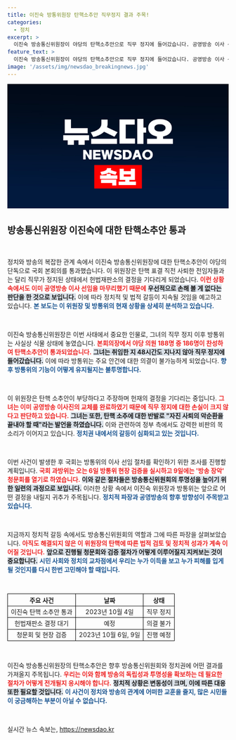 ```yaml
---
title: 이진숙 방통위원장 탄핵소추안 직무정지 결과 주목!
categories:
  - 정치
excerpt: >
  이진숙 방송통신위원장이 야당의 탄핵소추안으로 직무 정지에 들어갔습니다. 공영방송 이사 선임 후 불과 이틀 만의 일로, 헌재 결정까지 6개월을 기다려야 하는 상황에서 그녀의 월급은 감액 없이 유지됩니다. 탄핵 과정의 이면을 밝힐 청문회도 예정돼 있어, 향후 전개에 이목이 집중됩니다!
feature_text: >
  이진숙 방송통신위원장이 야당의 탄핵소추안으로 직무 정지에 들어갔습니다. 공영방송 이사 선임 후 불과 이틀 만의 일로, 헌재 결정까지 6개월을 기다려야 하는 상황에서 그녀의 월급은 감액 없이 유지됩니다. 탄핵 과정의 이면을 밝힐 청문회도 예정돼 있어, 향후 전개에 이목이 집중됩니다!
image: '/assets/img/newsdao_breakingnews.jpg'
---
```


<p><img src="/assets/img/newsdao_breakingnews.jpg" alt="cryptoinkorea 속보" /></p>

<h2 data-ke-size="size26">방송통신위원장 이진숙에 대한 탄핵소추안 통과</h2>

<p data-ke-size="size16">&nbsp;</p>

<p>정치와 방송의 복잡한 관계 속에서 이진숙 방송통신위원장에 대한 탄핵소추안이 야당의 단독으로 국회 본회의를 통과했습니다. 이 위원장은 탄핵 표결 직전 사퇴한 전임자들과는 달리 직무가 정지된 상태에서 헌법재판소의 결정을 기다리게 되었습니다. <b><span style="color: #ee2323;">이런 상황 속에서도 이미 공영방송 이사 선임을 마무리했기 때문에</span></b> <b><span style="background-color: #21538527;">우선적으로 손해 볼 게 없다는 판단을 한 것으로 보입니다.</span></b> 이에 따라 정치적 및 법적 갈등이 지속될 것임을 예고하고 있습니다. <b><span style="color: #1a5490;">본 보도는 이 위원장 및 방통위의 현재 상황을 상세히 분석하고 있습니다.</span></b></p>

<p data-ke-size="size16">&nbsp;</p>

<p>이진숙 방송통신위원장은 이번 사태에서 중요한 인물로, 그녀의 직무 정지 이후 방통위는 사실상 식물 상태에 놓였습니다. <b><span style="color: #ee2323;">본회의장에서 야당 의원 188명 중 186명이 찬성하여 탄핵소추안이 통과되었습니다.</span></b> <b><span style="background-color: #21538527;">그녀는 취임한 지 48시간도 지나지 않아 직무 정지에 들어갔습니다.</span></b> 이에 따라 방통위는 주요 안건에 대한 의결이 불가능하게 되었습니다. <b><span style="color: #1a5490;">향후 방통위의 기능이 어떻게 유지될지는 불투명합니다.</span></b></p>

<p data-ke-size="size16">&nbsp;</p>

<p>이 위원장은 탄핵 소추안이 부당하다고 주장하며 헌재의 결정을 기다리는 중입니다. <b><span style="color: #ee2323;">그녀는 이미 공영방송 이사진의 교체를 완료하였기 때문에 직무 정지에 대한 손실이 크지 않다고 판단하고 있습니다.</span></b> <b><span style="background-color: #21538527;">그녀는 또한, 탄핵 소추에 대한 반발로 "자진 사퇴의 악순환을 끝내야 할 때"라는 발언을 하였습니다.</span></b> 이와 관련하여 정부 측에서도 강력한 비판의 목소리가 이어지고 있습니다. <b><span style="color: #1a5490;">정치권 내에서의 갈등이 심화되고 있는 것입니다.</span></b></p>

<p data-ke-size="size16">&nbsp;</p>

<p>이번 사건이 발생한 후 국회는 방통위의 이사 선임 절차를 확인하기 위한 조사를 진행할 계획입니다. <b><span style="color: #ee2323;">국회 과방위는 오는 6일 방통위 현장 검증을 실시하고 9일에는 '방송 장악' 청문회를 열기로 하였습니다.</span></b> <b><span style="background-color: #21538527;">이와 같은 절차들은 방송통신위원회의 투명성을 높이기 위한 일련의 과정으로 보입니다.</span></b> 이러한 상황 속에서 이진숙 위원장과 방통위는 앞으로 어떤 결정을 내릴지 귀추가 주목됩니다. <b><span style="color: #1a5490;">정치적 파장과 공영방송의 향후 방향성이 주목받고 있습니다.</span></b></p>

<p data-ke-size="size16">&nbsp;</p>

<p>지금까지 정치적 갈등 속에서도 방송통신위원회의 역할과 그에 따른 파장을 살펴보았습니다. <b><span style="color: #ee2323;">아직도 해결되지 않은 이 위원장의 탄핵에 따른 법적 검토 및 정치적 성과가 계속 이어질 것입니다.</span></b>  <b><span style="background-color: #21538527;">앞으로 진행될 청문회와 검증 절차가 어떻게 이루어질지 지켜보는 것이 중요합니다.</span></b> <b><span style="color: #1a5490;">시민 사회와 정치의 교차점에서 우리는 누가 이득을 보고 누가 피해를 입게 될 것인지를 다시 한번 고민해야 할 때입니다.</span></b></p>

<p data-ke-size="size16">&nbsp;</p>

<table style="width:100%; border-collapse:collapse;">
    <tr>
        <th style="border: 1px solid black; text-align: center;">주요 사건</th>
        <th style="border: 1px solid black; text-align: center;">날짜</th>
        <th style="border: 1px solid black; text-align: center;">상태</th>
    </tr>
    <tr>
        <td style="border: 1px solid black; text-align: center;">이진숙 탄핵 소추안 통과</td>
        <td style="border: 1px solid black; text-align: center;">2023년 10월 4일</td>
        <td style="border: 1px solid black; text-align: center;">직무 정지</td>
    </tr>
    <tr>
        <td style="border: 1px solid black; text-align: center;">헌법재판소 결정 대기</td>
        <td style="border: 1px solid black; text-align: center;">예정</td>
        <td style="border: 1px solid black; text-align: center;">의결 불가</td>
    </tr>
    <tr>
        <td style="border: 1px solid black; text-align: center;">청문회 및 현장 검증</td>
        <td style="border: 1px solid black; text-align: center;">2023년 10월 6일, 9일</td>
        <td style="border: 1px solid black; text-align: center;">진행 예정</td>
    </tr>
</table>

<p data-ke-size="size16">&nbsp;</p>

<p>이진숙 방송통신위원장의 탄핵소추안은 향후 방송통신위원회와 정치권에 어떤 결과를 가져올지 주목됩니다. <b><span style="color: #ee2323;">우리는 이와 함께 방송의 독립성과 투명성을 확보하는 데 필요한 절차가 어떻게 전개될지 응시해야 합니다.</span></b>  <b><span style="background-color: #21538527;">정치적 상황은 변동성이 크며, 이에 따른 대응 또한 필요할 것입니다.</span></b> <b><span style="color: #1a5490;">이 사건이 정치와 방송의 관계에 어떠한 교훈을 줄지, 많은 시민들이 궁금해하는 부분이 아닐 수 없습니다.</span></b></p>

<p data-ke-size="size16">&nbsp;</p>
실시간 뉴스 속보는, <a href="https://newsdao.kr" rel="dofollow">https://newsdao.kr</a>


